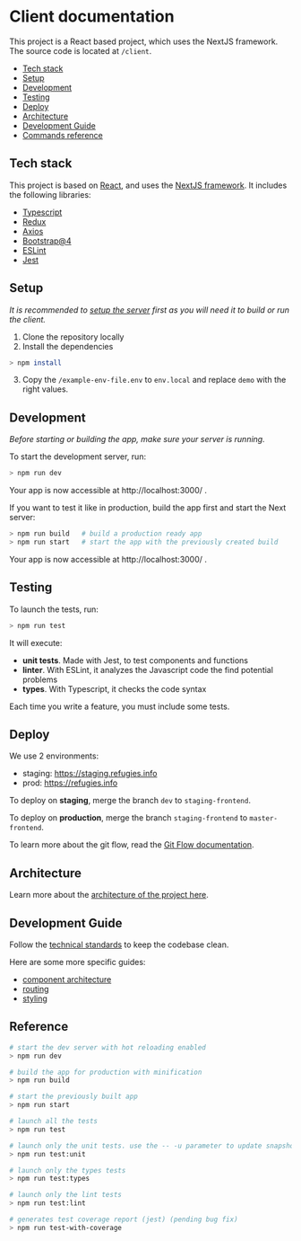 # Client documentation

This project is a React based project, which uses the NextJS framework.
The source code is located at `/client`.

- [Tech stack](#tech-stack)
- [Setup](#setup)
- [Development](#development)
- [Testing](#testing)
- [Deploy](#deploy)
- [Architecture](#architecture)
- [Development Guide](#development-guide)
- [Commands reference](#reference)

## Tech stack

This project is based on [React](https://reactjs.org/), and uses the [NextJS framework](https://nextjs.org/).
It includes the following libraries:
- [Typescript](https://www.typescriptlang.org/)
- [Redux](https://redux.js.org/)
- [Axios](https://github.com/axios/axios)
- [Bootstrap@4](https://getbootstrap.com/docs/4.0/getting-started/introduction/)
- [ESLint](https://eslint.org/)
- [Jest](https://jestjs.io/)


## Setup

*It is recommended to [setup the server](../server/) first as you will need it to build or run the client.*

1. Clone the repository locally
2. Install the dependencies
  ```bash
  > npm install
  ```
3. Copy the `/example-env-file.env` to `env.local` and replace `demo` with the right values.


## Development

*Before starting or building the app, make sure your server is running.*

To start the development server, run:
```bash
> npm run dev
```

Your app is now accessible at http://localhost:3000/ .

If you want to test it like in production, build the app first and start the Next server:
```bash
> npm run build   # build a production ready app
> npm run start   # start the app with the previously created build
```

Your app is now accessible at http://localhost:3000/ .


## Testing

To launch the tests, run:
```bash
> npm run test
```

It will execute:
- **unit tests**. Made with Jest, to test components and functions
- **linter**. With ESLint, it analyzes the Javascript code the find potential problems
- **types**. With Typescript, it checks the code syntax

Each time you write a feature, you must include some tests.


## Deploy

We use 2 environments:
- staging: https://staging.refugies.info
- prod: https://refugies.info

To deploy on **staging**, merge the branch `dev` to `staging-frontend`.

To deploy on **production**, merge the branch `staging-frontend` to `master-frontend`.

To learn more about the git flow, read the [Git Flow documentation](../README.md#git-flow).


## Architecture

Learn more about the [architecture of the project here](architecture.md).


## Development Guide

Follow the [technical standards](general.md) to keep the codebase clean.

Here are some more specific guides:
- [component architecture](component-architecture.md)
- [routing](routing.md)
- [styling](styling.md)

## Reference

```bash
# start the dev server with hot reloading enabled
> npm run dev

# build the app for production with minification
> npm run build

# start the previously built app
> npm run start

# launch all the tests
> npm run test

# launch only the unit tests. use the -- -u parameter to update snapshots
> npm run test:unit

# launch only the types tests
> npm run test:types

# launch only the lint tests
> npm run test:lint

# generates test coverage report (jest) (pending bug fix)
> npm run test-with-coverage
```
